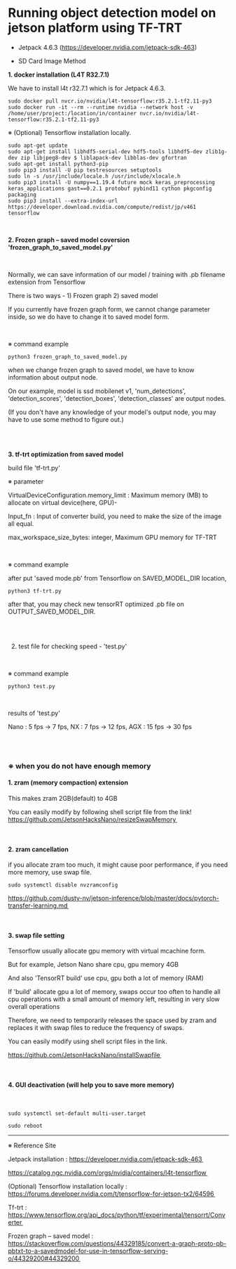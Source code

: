 # Running object detection model on jetson platform using TF-TRT

- Jetpack 4.6.3 (https://developer.nvidia.com/jetpack-sdk-463) 

- SD Card Image Method 

**1. docker installation (L4T R32.7.1)**

We have to install l4t r32.7.1 which is for Jetpack 4.6.3. 
```
sudo docker pull nvcr.io/nvidia/l4t-tensorflow:r35.2.1-tf2.11-py3 
sudo docker run -it --rm --runtime nvidia --network host -v /home/user/project:/location/in/container nvcr.io/nvidia/l4t-tensorflow:r35.2.1-tf2.11-py3 
```
 

  

 ※ (Optional) Tensorflow installation locally.
```
sudo apt-get update 
sudo apt-get install libhdf5-serial-dev hdf5-tools libhdf5-dev zlib1g-dev zip libjpeg8-dev $ liblapack-dev libblas-dev gfortran
sudo apt-get install python3-pip 
sudo pip3 install -U pip testresources setuptools 
sudo ln -s /usr/include/locale.h /usr/include/xlocale.h 
sudo pip3 install -U numpy==1.19.4 future mock keras_preprocessing keras_applications gast==0.2.1 protobuf pybind11 cython pkgconfig packaging 
sudo pip3 install --extra-index-url https://developer.download.nvidia.com/compute/redist/jp/v461 tensorflow 
```
 
<br/>
 

**2. Frozen graph – saved model coversion 'frozen_graph_to_saved_model.py'**

<br/>

Normally, we can save information of our model / training with .pb filename extension from Tensorflow 

There is two ways - 1) Frozen graph 2) saved model

If you currently have frozen graph form, we cannot change parameter inside, so we do have to change it to saved model form.

<br/>

※ command example

```
python3 frozen_graph_to_saved_model.py
```

when we change frozen graph to saved model, we have to know information about output node.  

On our example, model is ssd mobilenet v1, 'num_detections', 'detection_scores', 'detection_boxes', 'detection_classes' are output nodes.

(If you don't have any knowledge of your model's output node, you may have to use some method to figure out.)

 <br/><br/>

**3. tf-trt optimization from saved model**

build file 'tf-trt.py'

※ parameter

VirtualDeviceConfiguration.memory_limit : Maximum memory (MB) to allocate on virtual device(here, GPU)-

Input_fn : Input of converter build, you need to make the size of the image all equal. 

max_workspace_size_bytes: integer, Maximum GPU memory for TF-TRT

<br/>

※ command example

after put 'saved mode.pb' from Tensorflow on SAVED_MODEL_DIR location,  
```
python3 tf-trt.py
```
after that, you may check new tensorRT optimized .pb file on OUTPUT_SAVED_MODEL_DIR. 

  <br/><br/>

2. test file for checking speed - 'test.py' 

<br/>

※ command example

```
python3 test.py
```

<br/>

results of 'test.py'

Nano : 5 fps -> 7 fps, NX : 7 fps -> 12 fps, AGX : 15 fps -> 30 fps 
 
<br/><br/>

### ※ when you do not have enough memory

#### 1. zram (memory compaction) extension

This makes zram 2GB(default) to 4GB  

You can easily modify by following shell script file from the link!
 	
https://github.com/JetsonHacksNano/resizeSwapMemory  

<br/>

#### 2. zram cancellation

if you allocate zram too much, it might cause poor performance, if you need more memory, use swap file.
  
```
sudo systemctl disable nvzramconfig  
```
https://github.com/dusty-nv/jetson-inference/blob/master/docs/pytorch-transfer-learning.md  

<br/>

#### 3. swap file setting

Tensorflow usually allocate gpu memory with virtual mcachine form.

But for example, Jetson Nano share cpu, gpu memory 4GB  

And also 'TensorRT build' use cpu, gpu both a lot of memory (RAM)  

If 'build' allocate gpu a lot of memory, swaps occur too often to handle all cpu operations with a small amount of memory left, resulting in very slow overall operations  

Therefore, we need to temporarily releases the space used by zram and replaces it with swap files to reduce the frequency of swaps.  

You can easily modify using shell script files in the link.
 	 

https://github.com/JetsonHacksNano/installSwapfile  

<br/>

#### 4. GUI deactivation (will help you to save more memory)
  
```
sudo systemctl set-default multi-user.target  

sudo reboot  
```
 

 ---

※ Reference Site

Jetpack installation : https://developer.nvidia.com/jetpack-sdk-463  

https://catalog.ngc.nvidia.com/orgs/nvidia/containers/l4t-tensorflow  

(Optional) Tensorflow installation locally : https://forums.developer.nvidia.com/t/tensorflow-for-jetson-tx2/64596  

Tf-trt : https://www.tensorflow.org/api_docs/python/tf/experimental/tensorrt/Converter  

Frozen graph – saved model : https://stackoverflow.com/questions/44329185/convert-a-graph-proto-pb-pbtxt-to-a-savedmodel-for-use-in-tensorflow-serving-o/44329200#44329200  
